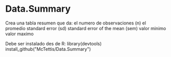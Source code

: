 # Data.Summary
Crea una tabla resumen que da:
el numero de observaciones (n)
el promedio
standard error (sd)
standard error of the mean (sem)
valor minimo
valor maximo

Debe ser instalado des de R:
library(devtools)
install_github("McTettis/Data.Summary")
